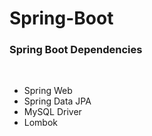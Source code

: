 # Spring-Boot

<h3>  Spring Boot Dependencies </h3>
<br>
<a href="https://start.spring.io/"></a>
<ul>
  <li> Spring Web </li>
  <li>Spring Data JPA</li>
    <li>MySQL Driver</li>
  <li>Lombok</li>
</ul>
